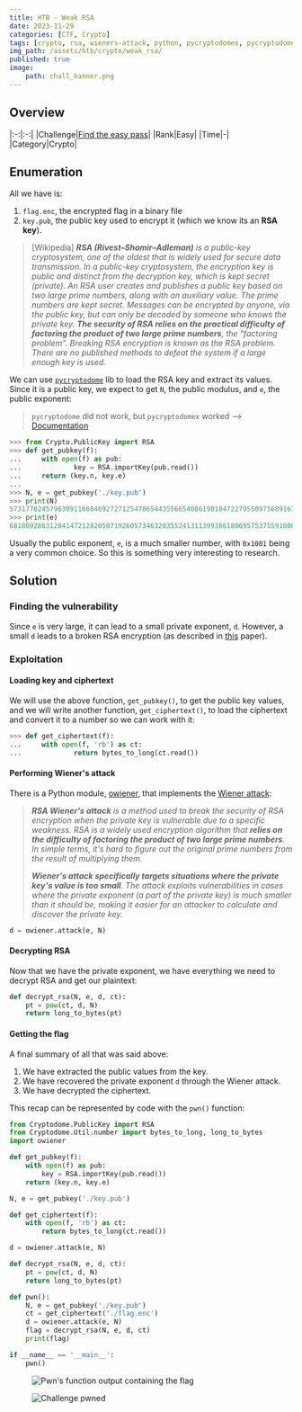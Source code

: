 ```yaml
---
title: HTB - Weak RSA
date: 2023-11-29
categories: [CTF, Crypto]
tags: [crypto, rsa, wieners-attack, python, pycryptodomex, pycryptodome, owiener]
img_path: /assets/htb/crypto/weak_rsa/
published: true
image:
    path: chall_banner.png
---
```


## Overview

|:-:|:-:|
|Challenge|[Find the easy pass](https://app.hackthebox.com/challenges/6)|
|Rank|Easy|
|Time|-|
|Category|Crypto|


## Enumeration

All we have is:
1. `flag.enc`, the encrypted flag in a binary file
2. `key.pub`, the public key used to encrypt it (which we know its an **RSA key**).

> [Wikipedia] _**RSA (Rivest–Shamir–Adleman)** is a public-key cryptosystem, one of the oldest that is widely used for secure data transmission. In a public-key cryptosystem, the encryption key is public and distinct from the decryption key, which is kept secret (private). An RSA user creates and publishes a public key based on two large prime numbers, along with an auxiliary value. The prime numbers are kept secret. Messages can be encrypted by anyone, via the public key, but can only be decoded by someone who knows the private key. **The security of RSA relies on the practical difficulty of factoring the product of two large prime numbers**, the "factoring problem". Breaking RSA encryption is known as the RSA problem. There are no published methods to defeat the system if a large enough key is used._

We can use [`pycryptodome`](https://pycryptodome.readthedocs.io/en/latest/) lib to load the RSA key and extract its values. Since it is a public key, we expect to get `N`, the public modulus, and `e`, the public exponent:

> `pycryptodome` did not work, but `pycryptodomex` worked --> [Documentation](https://pycryptodome.readthedocs.io/en/latest/src/installation.html)

```python
>>> from Crypto.PublicKey import RSA
>>> def get_pubkey(f):
...     with open(f) as pub:
...             key = RSA.importKey(pub.read())
...     return (key.n, key.e)
...
>>> N, e = get_pubkey('./key.pub')
>>> print(N)
573177824579630911668469272712547865443556654086190104722795509756891670023259031275433509121481030331598569379383505928315495462888788593695945321417676298471525243254143375622365552296949413920679290535717172319562064308937342567483690486592868352763021360051776130919666984258847567032959931761686072492923
>>> print(e)
68180928631284147212820507192605734632035524131139938618069575375591806315288775310503696874509130847529572462608728019290710149661300246138036579342079580434777344111245495187927881132138357958744974243365962204835089753987667395511682829391276714359582055290140617797814443530797154040685978229936907206605
```

Usually the public exponent, `e`, is a much smaller number, with `0x1001` being a very common choice. So this is something very interesting to research.

## Solution

### Finding the vulnerability

Since `e` is very large, it can lead to a small private exponent, `d`. However, a small `d` leads to a broken RSA encryption (as described in [this](https://crypto.stanford.edu/~dabo/pubs/papers/RSA-survey.pdf) paper).

### Exploitation

#### Loading key and ciphertext

We will use the above function, `get_pubkey()`, to get the public key values, and we will write another function, `get_ciphertext()`, to load the ciphertext and convert it to a number so we can work with it:

```python
>>> def get_ciphertext(f):
...     with open(f, 'rb') as ct:
...             return bytes_to_long(ct.read())
```

#### Performing Wiener's attack

There is a Python module, [owiener](https://github.com/orisano/owiener), that implements the [Wiener attack](https://sagi.io/crypto-classics-wieners-rsa-attack/):

> _**RSA Wiener's attack** is a method used to break the security of RSA encryption when the private key is vulnerable due to a specific weakness. RSA is a widely used encryption algorithm that **relies on the difficulty of factoring the product of two large prime numbers**. In simple terms, it's hard to figure out the original prime numbers from the result of multiplying them._
>
> _**Wiener's attack specifically targets situations where the private key's value is too small**. The attack exploits vulnerabilities in cases where the private exponent (a part of the private key) is much smaller than it should be, making it easier for an attacker to calculate and discover the private key._

```python
d = owiener.attack(e, N)
```

#### Decrypting RSA

Now that we have the private exponent, we have everything we need to decrypt RSA and get our plaintext:

```python
def decrypt_rsa(N, e, d, ct):
	pt = pow(ct, d, N)
	return long_to_bytes(pt)
```

#### Getting the flag

A final summary of all that was said above:
1. We have extracted the public values from the key.
2. We have recovered the private exponent `d` through the Wiener attack.
3. We have decrypted the ciphertext.

This recap can be represented by code with the `pwn()` function:

```python
from Cryptodome.PublicKey import RSA
from Cryptodome.Util.number import bytes_to_long, long_to_bytes
import owiener

def get_pubkey(f):
	with open(f) as pub:
		key = RSA.importKey(pub.read())
	return (key.n, key.e)

N, e = get_pubkey('./key.pub')

def get_ciphertext(f):
	with open(f, 'rb') as ct:
		return bytes_to_long(ct.read())

d = owiener.attack(e, N)

def decrypt_rsa(N, e, d, ct):
	pt = pow(ct, d, N)
	return long_to_bytes(pt)

def pwn():
	N, e = get_pubkey('./key.pub')
	ct = get_ciphertext('./flag.enc')
	d = owiener.attack(e, N)
	flag = decrypt_rsa(N, e, d, ct)
	print(flag)

if __name__ == '__main__':
	pwn()
```

<figure>
    <img src="output_flag.png"
    alt="Pwn's function output containing the flag" >
</figure>

<figure>
    <img src="chall_pwned.png"
    alt="Challenge pwned" >
</figure>